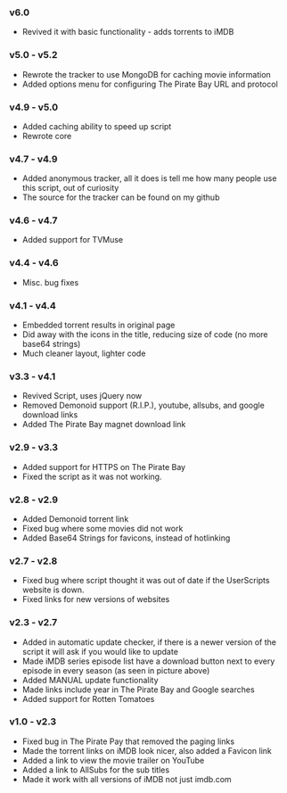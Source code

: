 ### v6.0
* Revived it with basic functionality - adds torrents to iMDB

### v5.0 - v5.2
* Rewrote the tracker to use MongoDB for caching movie information
* Added options menu for configuring The Pirate Bay URL and protocol

### v4.9 - v5.0
* Added caching ability to speed up script
* Rewrote core

### v4.7 - v4.9
* Added anonymous tracker, all it does is tell me how many people use this script, out of curiosity
* The source for the tracker can be found on my github

### v4.6 - v4.7
* Added support for TVMuse

### v4.4 - v4.6
* Misc. bug fixes

### v4.1 - v4.4
* Embedded torrent results in original page
* Did away with the icons in the title, reducing size of code (no more base64 strings)
* Much cleaner layout, lighter code

### v3.3 - v4.1
* Revived Script, uses jQuery now
* Removed Demonoid support (R.I.P.), youtube, allsubs, and google download links
* Added The Pirate Bay magnet download link

### v2.9 - v3.3
* Added support for HTTPS on The Pirate Bay
* Fixed the script as it was not working.

### v2.8 - v2.9
* Added Demonoid torrent link
* Fixed bug where some movies did not work
* Added Base64 Strings for favicons, instead of hotlinking

### v2.7 - v2.8
* Fixed bug where script thought it was out of date if the UserScripts website is down.
* Fixed links for new versions of websites

### v2.3 - v2.7
* Added in automatic update checker, if there is a newer version of the script it will ask if you would like to update
* Made iMDB series episode list have a download button next to every episode in every season (as seen in picture above)
* Added MANUAL update functionality
* Made links include year in The Pirate Bay and Google searches
* Added support for Rotten Tomatoes

### v1.0 - v2.3
* Fixed bug in The Pirate Pay that removed the paging links
* Made the torrent links on iMDB look nicer, also added a Favicon link
* Added a link to view the movie trailer on YouTube
* Added a link to AllSubs for the sub titles
* Made it work with all versions of iMDB not just imdb.com